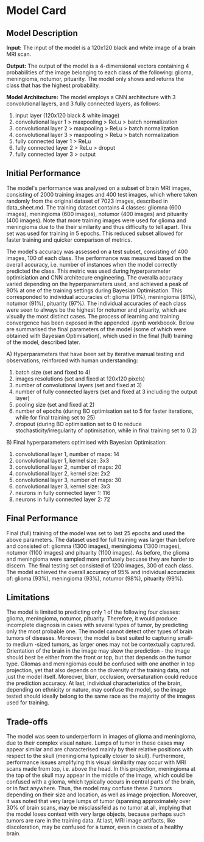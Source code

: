 # Model Card


## Model Description

**Input:** The input of the model is a 120x120 black and white image of a brain MRI scan.

**Output:** The output of the model is a 4-dimensional vectors containing 4 probabilities of the image belonging to each class of the following: glioma, meningioma, notumor, pituarity. The model only shows and returns the class that has the highest probability.

**Model Architecture:** The model employs a CNN architecture with 3 convolutional layers, and 3 fully connected layers, as follows:
1) input layer (120x120 black & white image)
2) convolutional layer 1 > maxpooling > ReLu > batch normalization
3) convolutional layer 2 > maxpooling > ReLu > batch normalization
4) convolutional layer 3 > maxpooling > ReLu > batch normalization
5) fully connected layer 1 > ReLu
6) fully connected layer 2 > ReLu > droput
7) fully connected layer 3 > output

## Initial Performance

The model's performance was analysed on a subset of brain MRI images, consisting of 2000 training images and 400 test images, which where taken randomly from the original dataset of 7023 images, described in data_sheet.md. The training dataset contains 4 classes: gliomna (600 images), meningioma (600 images), notumor (400 images) and pituarity (400 images). Note that more training images were used for glioma and meningioma due to the their similarity and thus difficulty to tell apart. This set was used for training in 5 epochs. This reduced subset allowed for faster training and quicker comparison of metrics.

The model's accuracy was assessed on a test subset, consisting of 400 images, 100 of each class. The performance was measured based on the overall accuracy, i.e. number of instances when the model correctly predicted the class. This metric was used during hyperparameter optimisiation and CNN architecure engineering. The overalla accuracy varied depending on the hyperparameters used, and achieved a peak of 90% at one of the training settings during Bayesian Optimisation. This corresponded to individual accuracies of: glioma (91%), meningioma (81%), notumor (91%), pituarity (97%). The individual accuracies of each class were seen to always be the highest for notumor and pituarity, which are visually the most distinct cases. The process of learning and training convergence has been exposed in the appended .ipynb workboook. Below are summarised the final parameters of the model (some of which were obtained with Bayesian Optimisation), which used in the final (full) training of the model, described later.

A) Hyperparameters that have been set by iterative manual testing and observations, reinforced with human understanding:
1) batch size (set and fixed to 4)
2) images resolutions (set and fixed at 120x120 pixels)
3) number of convolutional layers (set and fixed at 3)
4) number of fully connected layers (set and fixed at 3 including the output layer)
5) pooling size (set and fixed at 2)
6) number of epochs (during BO optimisation set to 5 for faster iterations, while for final training set to 25)
7) dropout (during BO optimisation set to 0 to reduce stochasticity/irregularity of optimisation, while in final training set to 0.2)

B) Final hyperparameters optimised with Bayesian Optimisation:
1) convolutional layer 1, number of maps: 14
2) convolutional layer 1, kernel size: 3x3
3) convolutional layer 2, number of maps: 20
4) convolutional layer 2, kernel size: 2x2
5) convolutional layer 3, number of maps: 30
6) convolutional layer 3, kernel size: 3x3
7) neurons in fully connected layer 1: 116
8) neurons in fully connected layer 2: 72

## Final Performance

Final (full) training of the model was set to last 25 epochs and used the above parameters. The dataset used for full training was larger than before and consisted of: gliomna (1300 images), meningioma (1300 images), notumor (1100 images) and pituarity (1100 images). As before, the glioma and meningioma were sampled more profusely becuase they are harder to discern. The final testing set consisted of 1200 images, 300 of each class. The model achieved the overall accuracy of 95% and individual accuracies of: glioma (93%), meningioma (93%), notumor (98%), pituarity (99%).

## Limitations

The model is limited to predicting only 1 of the following four classes: glioma, meningioma, notumor, pituarity. Therefore, it would produce incomplete diagnosis in cases with several types of tumor, by predicting only the most probable one. The model cannot detect other types of brain tumors of diseases. Moreover, the model is best suited to capturing small- to medium -sized tumors, as larger ones may not be contextually captured. Orientation of the brain in the image may skew the prediction - the image should best be either from the front or top, but that depends on the tumor type. Gliomas and meningiomas could be confused with one another in top projection, yet that also depends on the diversity of the training data, not just the model itself. Moreover, blurr, occlusion, oversaturation could reduce the prediction accuracy. At last, individual characteristics of the brain, depending on ethnicity or nature, may confuse the model, so the image tested should ideally belong to the same race as the majority of the images used for training.

## Trade-offs

The model was seen to underperform in images of glioma and meningioma, due to their complex visual nature. Lumps of tumor in these cases may appear similar and are characterised mainly by their relative positions with respect to the skull (meningioma typically closer to skull). Furthermore, performance issues amplifying this visual similarity may occur with MRI scans made from top, i.e. above the head. In this projection, meningioma at the top of the skull may appear in the middle of the image, which could be confused with a glioma, which typically occurs in central parts of the brain, or in fact anywhere. Thus, the model may confuse these 2 tumors depending on their size and location, as well as image projection. Moreover, it was noted that very large lumps of tumor (spanning approximately over 30% of brain scans, may be misclassifeid as no tumor at all, implying that the model loses context with very large objects, because perhaps such tumors are rare in the training data. At last, MRI image artifacts, like discoloration, may be confused for a tumor, even in cases of a healthy brain.
